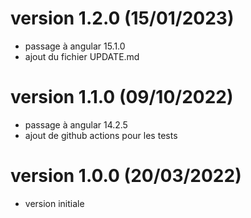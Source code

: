 
# version 1.2.0 (15/01/2023)
* passage à angular 15.1.0
* ajout du fichier UPDATE.md

# version 1.1.0 (09/10/2022)
* passage à angular 14.2.5
* ajout de github actions pour les tests

# version 1.0.0 (20/03/2022)
* version initiale
